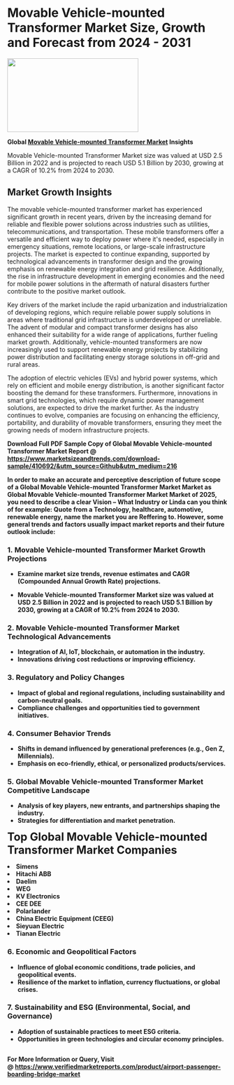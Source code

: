 <H1>Movable Vehicle-mounted Transformer Market Size, Growth and Forecast from 2024 - 2031</H1><img class="aligncenter size-medium wp-image-584254" src="https://thirdeyenews.in/wp-content/uploads/2024/09/Global-Market-Research-300x168.jpeg" alt="" width="300" height="168" /><p><strong>Global&nbsp;<a href="https://www.marketsizeandtrends.com/download-sample/410692/&amp;utm_source=Github&utm_medium=216">Movable Vehicle-mounted Transformer Market</a> Insights</strong></p><p>Movable Vehicle-mounted Transformer Market size was valued at USD 2.5 Billion in 2022 and is projected to reach USD 5.1 Billion by 2030, growing at a CAGR of 10.2% from 2024 to 2030.</p><p><h2>Market Growth Insights</h2> <p>The movable vehicle-mounted transformer market has experienced significant growth in recent years, driven by the increasing demand for reliable and flexible power solutions across industries such as utilities, telecommunications, and transportation. These mobile transformers offer a versatile and efficient way to deploy power where it's needed, especially in emergency situations, remote locations, or large-scale infrastructure projects. The market is expected to continue expanding, supported by technological advancements in transformer design and the growing emphasis on renewable energy integration and grid resilience. Additionally, the rise in infrastructure development in emerging economies and the need for mobile power solutions in the aftermath of natural disasters further contribute to the positive market outlook.</p> <p><strong></strong></p> <p>Key drivers of the market include the rapid urbanization and industrialization of developing regions, which require reliable power supply solutions in areas where traditional grid infrastructure is underdeveloped or unreliable. The advent of modular and compact transformer designs has also enhanced their suitability for a wide range of applications, further fueling market growth. Additionally, vehicle-mounted transformers are now increasingly used to support renewable energy projects by stabilizing power distribution and facilitating energy storage solutions in off-grid and rural areas.</p> <p>The adoption of electric vehicles (EVs) and hybrid power systems, which rely on efficient and mobile energy distribution, is another significant factor boosting the demand for these transformers. Furthermore, innovations in smart grid technologies, which require dynamic power management solutions, are expected to drive the market further. As the industry continues to evolve, companies are focusing on enhancing the efficiency, portability, and durability of movable transformers, ensuring they meet the growing needs of modern infrastructure projects.</p> <p><strong></p><p><span class=""><strong>Download Full PDF Sample Copy of Global Movable Vehicle-mounted Transformer Market Report</strong> @ <a href="https://www.marketsizeandtrends.com/download-sample/410692/&amp;utm_source=Github&utm_medium=216" target="_blank">https://www.marketsizeandtrends.com/download-sample/410692/&amp;utm_source=Github&utm_medium=216</a></span></p><p>In order to make an accurate and perceptive description of future scope of a Global&nbsp;Movable Vehicle-mounted Transformer Market Market as Global&nbsp;Movable Vehicle-mounted Transformer Market Market of 2025, you need to describe a clear Vision &ndash; What Industry or Linda can you think of for example: Quote from a Technology, healthcare, automotive, renewable energy, name the market you are Reffering to. However, some general trends and factors usually impact market reports and their future outlook include:</p><h3>1.&nbsp;<strong>Movable Vehicle-mounted Transformer Market Growth Projections</strong></h3><ul><li>Examine market size trends, revenue estimates and CAGR (Compounded Annual Growth Rate) projections.</li><li><p>Movable Vehicle-mounted Transformer Market size was valued at USD 2.5 Billion in 2022 and is projected to reach USD 5.1 Billion by 2030, growing at a CAGR of 10.2% from 2024 to 2030.</p></li></ul><h3>2.&nbsp;<strong>Movable Vehicle-mounted Transformer Market Technological Advancements</strong></h3><ul><li>Integration of AI, IoT, blockchain, or automation in the industry.</li><li>Innovations driving cost reductions or improving efficiency.</li></ul><h3>3.&nbsp;<strong>Regulatory and Policy Changes</strong></h3><ul><li>Impact of global and regional regulations, including sustainability and carbon-neutral goals.</li><li>Compliance challenges and opportunities tied to government initiatives.</li></ul><h3>4.&nbsp;<strong>Consumer Behavior Trends</strong></h3><ul><li>Shifts in demand influenced by generational preferences (e.g., Gen Z, Millennials).</li><li>Emphasis on eco-friendly, ethical, or personalized products/services.</li></ul><h3>5.&nbsp;<strong>Global Movable Vehicle-mounted Transformer Market Competitive Landscape</strong></h3><ul><li>Analysis of key players, new entrants, and partnerships shaping the industry.</li><li>Strategies for differentiation and market penetration.</li></ul><p data-pm-slice="1 1 []"><span style="color: inherit; font-family: inherit; font-size: 25px;">Top Global Movable Vehicle-mounted Transformer Market Companies</span></p><div class="" data-test-id=""><p><li>Simens</li><li> Hitachi ABB</li><li> Daelim</li><li> WEG</li><li> KV Electronics</li><li> CEE DEE</li><li> Polarlander</li><li> China Electric Equipment (CEEG)</li><li> Sieyuan Electric</li><li> Tianan Electric</li></p></div><h3>6.&nbsp;<strong>Economic and Geopolitical Factors</strong></h3><ul><li>Influence of global economic conditions, trade policies, and geopolitical events.</li><li>Resilience of the market to inflation, currency fluctuations, or global crises.</li></ul><h3>7.&nbsp;<strong>Sustainability and ESG (Environmental, Social, and Governance)</strong></h3><ul><li>Adoption of sustainable practices to meet ESG criteria.</li><li>Opportunities in green technologies and circular economy principles.</li></ul><h2><strong style="font-size: 14px;">For More Information or Query, Visit @&nbsp;</strong><a style="background-color: #ffffff; font-size: 14px;" href="https://www.marketsizeandtrends.com/report/movable-vehicle-mounted-transformer-market/" target="_blank">https://www.verifiedmarketreports.com/product/airport-passenger-boarding-bridge-market</a></h2>
